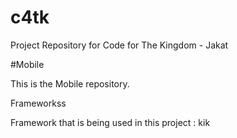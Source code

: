 # c4tk
Project Repository for Code for The Kingdom - Jakat

#Mobile

This is the Mobile repository.

Frameworkss

Framework that is being used in this project :
kik